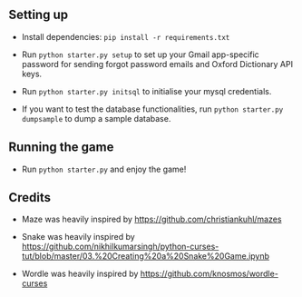 ## Setting up

* Install dependencies: `pip install -r requirements.txt`

* Run `python starter.py setup` to set up your Gmail app-specific password for sending forgot password emails and Oxford Dictionary API keys.

* Run `python starter.py initsql` to initialise your mysql credentials.

* If you want to test the database functionalities, run `python starter.py dumpsample` to dump a sample database.

## Running the game

* Run `python starter.py` and enjoy the game!

## Credits

* Maze was heavily inspired by https://github.com/christiankuhl/mazes

* Snake was heavily inspired by https://github.com/nikhilkumarsingh/python-curses-tut/blob/master/03.%20Creating%20a%20Snake%20Game.ipynb

* Wordle was heavily inspired by https://github.com/knosmos/wordle-curses

